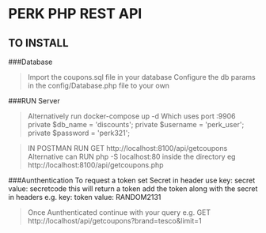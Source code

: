 # PERK PHP REST API

## TO INSTALL

###Database
>Import the coupons.sql file in your database
>Configure the db params in the config/Database.php file to your own

###RUN Server
>Alternatively run docker-compose up -d
	Which uses port  :9906 
    private $db_name = 'discounts';
    private $username = 'perk_user';
    private $password = 'perk321';

>IN POSTMAN RUN GET http://localhost:8100/api/getcoupons
Alternative can RUN php -S localhost:80 inside the directory eg http://localhost:8100/api/getcoupons.php

###Aunthentication
To request a token 
set Secret in header use key: secret value: secretcode
this will return a token
add the token along with the secret in headers
e.g. key: token value: RANDOM2131

>Once Aunthenticated continue with your query 
 e.g. GET http://localhost/api/getcoupons?brand=tesco&limit=1


